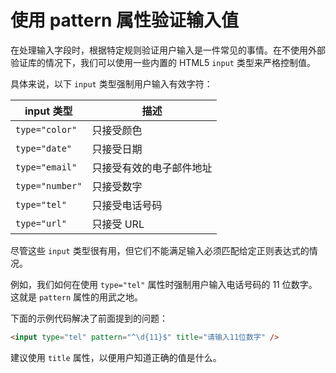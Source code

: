 # 使用 pattern 属性验证输入值

在处理输入字段时，根据特定规则验证用户输入是一件常见的事情。在不使用外部验证库的情况下，我们可以使用一些内置的 HTML5 `input` 类型来严格控制值。

具体来说，以下 `input` 类型强制用户输入有效字符：

| input 类型      | 描述                     |
| --------------- | ------------------------ |
| `type="color"`  | 只接受颜色               |
| `type="date"`   | 只接受日期               |
| `type="email"`  | 只接受有效的电子邮件地址 |
| `type="number"` | 只接受数字               |
| `type="tel"`    | 只接受电话号码           |
| `type="url"`    | 只接受 URL               |

尽管这些 `input` 类型很有用，但它们不能满足输入必须匹配给定正则表达式的情况。

例如，我们如何在使用 `type="tel"` 属性时强制用户输入电话号码的 11 位数字。这就是 `pattern` 属性的用武之地。

下面的示例代码解决了前面提到的问题：

```html
<input type="tel" pattern="^\d{11}$" title="请输入11位数字" />
```

建议使用 `title` 属性，以便用户知道正确的值是什么。
